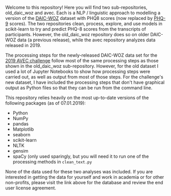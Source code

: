 Welcome to this repository! Here you will find two sub-repositories, old_daic_woz and avec. Each is a NLP / linguistic approach to modelling a version of the [DAIC-WOZ](http://dcapswoz.ict.usc.edu/) dataset with PHQ8 scores (now replaced by [PHQ-9](https://en.wikipedia.org/wiki/PHQ-9) scores). The two repositories clean, process, explore, and use models in scikit-learn to try and predict PHQ-8 scores from the transcripts of participants. However, the old_daic_woz repository does so on older DAIC-WOZ data (a previous release), while the avec repository analyzes data released in 2019.

The processing steps for the newly-released DAIC-WOZ data set for the [2019 AVEC challenge](https://sites.google.com/view/avec2019/home?authuser=0) follow most of the same processing steps as those shown in the old_daic_woz sub-repository. However, for the old dataset I used a lot of Jupyter Notebooks to show how processing steps were carried out, as well as output from most of those steps. For the challenge's new dataset, I have included the processing steps that don't have graphical output as Python files so that they can be run from the command line.

This repository relies heavily on the most up-to-date versions of the following packages (as of 07.01.2019):
- Python
- NumPy
- pandas
- Matplotlib
- seaborn
- scikit-learn
- NLTK
- gensim
- spaCy (only used sparingly, but you will need it to run one of the processing methods in `clean_text.py`


None of the data used for these two analyses was included. If you are interested in getting the data for yourself and work in academia or for other non-profits, please visit the link above for the database and review the end user license agreement.

